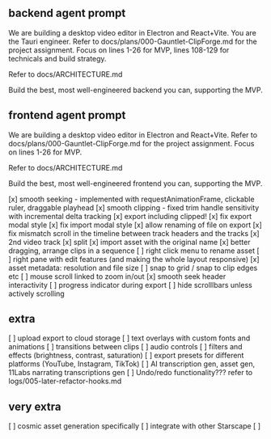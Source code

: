 ## backend agent prompt

We are building a desktop video editor in Electron and React+Vite. You are the Tauri engineer. Refer to docs/plans/000-Gauntlet-ClipForge.md for the project assignment. Focus on lines 1-26 for MVP, lines 108-129 for technicals and build strategy.

Refer to docs/ARCHITECTURE.md

Build the best, most well-engineered backend you can, supporting the MVP.

## frontend agent prompt

We are building a desktop video editor in Electron and React+Vite. Refer to docs/plans/000-Gauntlet-ClipForge.md for the project assignment. Focus on lines 1-26 for MVP.

Refer to docs/ARCHITECTURE.md

Build the best, most well-engineered frontend you can, supporting the MVP.

[x] smooth seeking - implemented with requestAnimationFrame, clickable ruler, draggable playhead
[x] smooth clipping - fixed trim handle sensitivity with incremental delta tracking
[x] export including clipped!
[x] fix export modal style
[x] fix import modal style
[x] allow renaming of file on export
[x] fix mismatch scroll in the timeline between track headers and the tracks
[x] 2nd video track
[x] split
[x] import asset with the original name
[x] better dragging, arrange clips in a sequence
[ ] right click menu to rename asset
[ ] right pane with edit features (and making the whole layout responsive)
[x] asset metadata: resolution and file size
[ ] snap to grid / snap to clip edges etc
[ ] mouse scroll linked to zoom in/out
[x] smooth seek header interactivity
[ ] progress indicator during export
[ ] hide scrolllbars unless actively scrolling

## extra

[ ] upload export to cloud storage
[ ] text overlays with custom fonts and animations
[ ] transitions between clips
[ ] audio controls
[ ] filters and effects (brightness, contrast, saturation)
[ ] export presets for different platforms (YouTube, Instagram, TikTok)
[ ] AI transcription gen, asset gen, 11Labs narrating transcriptions gen
[ ] Undo/redo functionality??? refer to logs/005-later-refactor-hooks.md

## very extra

[ ] cosmic asset generation specifically
[ ] integrate with other Starscape
[ ]
